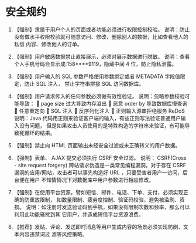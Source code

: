 # 安全规约

1. 【强制】隶属于用户个人的页面或者功能必须进行权限控制校验。
  说明：防止没有做水平权限校验就可随意访问、修改、删除别人的数据，比如查看他人的私信
  内容、修改他人的订单。

2. 【强制】用户敏感数据禁止直接展示，必须对展示数据进行脱敏。
  说明：查看个人手机号码会显示成:158****9119，隐藏中间 4 位，防止隐私泄露。

3. 【强制】用户输入的 SQL 参数严格使用参数绑定或者 METADATA 字段值限定，防止 SQL 注入，
  禁止字符串拼接 SQL 访问数据库。

4. 【强制】用户请求传入的任何参数必须做有效性验证。
  说明：忽略参数校验可能导致：
    page size 过大导致内存溢出
    恶意 order by 导致数据库慢查询
    任意重定向
    SQL 注入
    反序列化注入
    正则输入源串拒绝服务 ReDoS
  说明：Java 代码用正则来验证客户端的输入，有些正则写法验证普通用户输入没有问题，
  但是如果攻击人员使用的是特殊构造的字符串来验证，有可能导致死循环的结果。

<!-- more -->

5. 【强制】禁止向 HTML 页面输出未经安全过滤或未正确转义的用户数据。

6. 【强制】表单、 AJAX 提交必须执行 CSRF 安全过滤。
  说明： CSRF(Cross - site request forgery) 跨站请求伪造是一类常见编程漏洞。对于存在
  CSRF 漏洞的应用/网站，攻击者可以事先构造好 URL ，只要受害者用户一访问，后台便在用户
  不知情情况下对数据库中用户参数进行相应修改。

7. 【强制】在使用平台资源，譬如短信、邮件、电话、下单、支付，必须实现正确的防重放限制，
  如数量限制、疲劳度控制、验证码校验，避免被滥刷、资损。
  说明：如注册时发送验证码到手机，如果没有限制次数和频率，那么可以利用此功能骚扰到其
  它用户，并造成短信平台资源浪费。

8. 【推荐】发贴、评论、发送即时消息等用户生成内容的场景必须实现防刷、文本内容违禁词过
  滤等风控策略。
